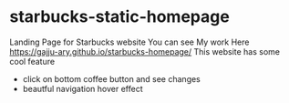 # starbucks-static-homepage
Landing Page for Starbucks website
You can see My work Here https://gajju-ary.github.io/starbucks-homepage/
This website has some cool feature 
- click on bottom coffee button and see changes
- beautful navigation hover effect
